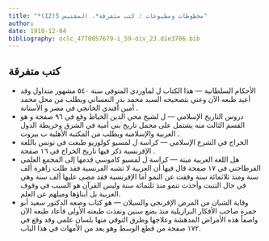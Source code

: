 ```yaml
---
title: "*مخطوطات ومطبوعات : كتب متفرقة*. المقتبس 5(12)"
author: 
date: 1910-12-04
bibliography: oclc_4770057679-i_59-div_23.d1e3706.bib
---
```




##  كتب متفرقة 



-  الأحكام السلطانية  — هذا الكتاب ل  لماوردي  المتوفى سنة  ٥٤٠  مشهور متداول وقد أعيد طبعه الآن وعني بتصحيحه  السيد محمد بدر النعساني  ويطلب من محل  محمد أمين أفندي الخانجي  في  مصر  و  الأستانة  . 
-  دروس التاريخ الإسلامي  — ل  لشيخ محي الدين الخياط  وقع في  ٩٦  صفحة  و  هو القسم الثالث  منه يشتمل على مجمل تاريخ بني أمية في الشرق وخريطة الدول العربية والإسلامية ويطلب من  المكتبة الأهلية  ب  بيروت  . 
-  الخراج في الشرع الإسلامي  — كراسة ل  لمسيو  كولوزيو  طبعت في  تونس  باللغة الإفرنسية ذكر فيها تاريخ الخراج في  ١٦  صفحة  . 
-  هل اللغة العربية ميتة  — كراسة ل  لمسيو كاموسي  قدمها إلى  المجمع العلمي القرطاجني  في  ١٧  صفحة  قال فيها أن العربية لا تشبه الفرنسية فقد ظلت زاهرة  ألف  سنة ومنذ  ثلاثمائة  سنة وقفت عن النمو أما الإفرنسية فقد مضى عليها  ألف  سنة وهي في حال التنبت وأخذت تنمو منذ  ثلثمائة  سنة وليس القرآن هو السبب في وقوف العربية بل أبناؤها وميلهم عن العلم.  
-  وقاية الشبان من المرض الإفرنجي والسيلان  — هو كتاب وضعه  الدكتور سعيد أبو جمرة  صاحب  الأفكار  البرازيلية منذ بضع سنين ونفذت  طبعته الأولى  فأعاد طبعه الآن واصفاً هذه الأمراض المدهشة وعلاجها وطرق التوقي منها بلسان علمي وقد وقع في  ١٧٢  صفحة  من قطع الوسط  وهو يعد من الأمهات في هذا الباب. 

